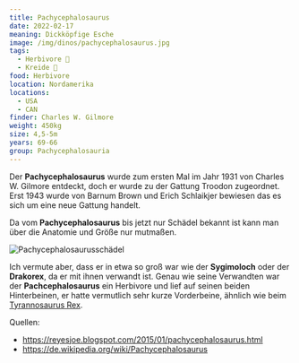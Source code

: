 ```yaml
---
title: Pachycephalosaurus
date: 2022-02-17
meaning: Dickköpfige Esche
image: /img/dinos/pachycephalosaurus.jpg
tags:
  - Herbivore 🌿
  - Kreide 🦴
food: Herbivore
location: Nordamerika
locations:
  - USA
  - CAN
finder: Charles W. Gilmore
weight: 450kg
size: 4,5-5m
years: 69-66
group: Pachycephalosauria
---
```

Der **Pachycephalosaurus** wurde zum ersten Mal im Jahr 1931 von Charles W. Gilmore entdeckt, doch er wurde zu der Gattung Troodon zugeordnet. Erst 1943 wurde von Barnum Brown und Erich Schlaikjer bewiesen das es sich um eine neue Gattung handelt.

Da vom **Pachycephalosaurus** bis jetzt nur Schädel bekannt ist kann man über die Anatomie und Größe nur mutmaßen. 

![Pachycephalosaurusschädel](/img/dinos/pachycaphalosaurus-schädel.jpg)

Ich vermute aber, dass er in etwa so groß war wie der **Sygimoloch** oder der **Drakorex**, da er mit ihnen verwandt ist. Genau wie seine Verwandten war der **Pachcephalosaurus** ein Herbivore und lief auf seinen beiden Hinterbeinen, er hatte vermutlich sehr kurze Vorderbeine, ähnlich wie beim [Tyrannosaurus Rex](/dinos/tyrannosaurus-rex/).

Quellen:

* <https://reyesjoe.blogspot.com/2015/01/pachycephalosaurus.html>
* <https://de.wikipedia.org/wiki/Pachycephalosaurus>